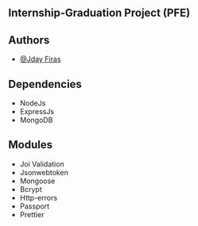 
## Internship-Graduation Project (PFE)
## Authors

- [@Jday Firas](https://www.linkedin.com/in/jdfyras)


## Dependencies
- NodeJs
- ExpressJs
- MongoDB
## Modules
- Joi Validation
- Jsonwebtoken 
- Mongoose
- Bcrypt
- Http-errors
- Passport
- Prettier
